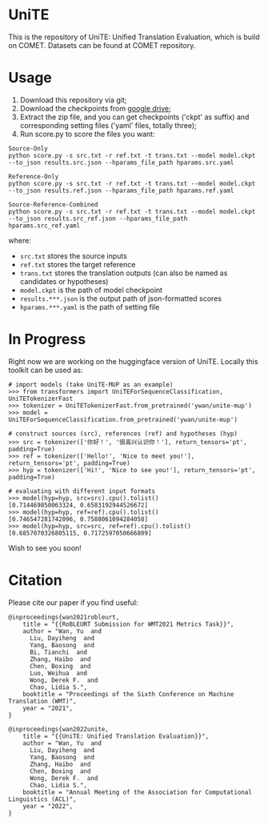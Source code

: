 # UniTE

This is the repository of UniTE: Unified Translation Evaluation, which is build on COMET.
Datasets can be found at COMET repository.

# Usage

1. Download this repository via git;
2. Download the checkpoints from [google drive](https://drive.google.com/file/d/1feqRHHRxcnw_CgLe6cofbe1qu_cBYLI_);
3. Extract the zip file, and you can get checkpoints ('ckpt' as suffix) and corresponding setting files ('yaml' files, totally three);
4. Run score.py to score the files you want:
```
Source-Only
python score.py -s src.txt -r ref.txt -t trans.txt --model model.ckpt --to_json results.src.json --hparams_file_path hparams.src.yaml

Reference-Only
python score.py -s src.txt -r ref.txt -t trans.txt --model model.ckpt --to_json results.ref.json --hparams_file_path hparams.ref.yaml

Source-Reference-Combined
python score.py -s src.txt -r ref.txt -t trans.txt --model model.ckpt --to_json results.src_ref.json --hparams_file_path hparams.src_ref.yaml
```

where:
- `src.txt` stores the source inputs
- `ref.txt` stores the target reference
- `trans.txt` stores the translation outputs (can also be named as candidates or hypotheses)
- `model.ckpt` is the path of model checkpoint
- `results.***.json` is the output path of json-formatted scores
- `hparams.***.yaml` is the path of setting file

# In Progress

Right now we are working on the huggingface version of UniTE. Locally this toolkit can be used as:

```
# import models (take UniTE-MUP as an example)
>>> from transformers import UniTEForSequenceClassification, UniTETokenizerFast
>>> tokenizer = UniTETokenizerFast.from_pretrained('ywan/unite-mup')
>>> model = UniTEForSequenceClassification.from_pretrained('ywan/unite-mup')

# construct sources (src), references (ref) and hypotheses (hyp)
>>> src = tokenizer(['你好！', '很高兴认识你！'], return_tensors='pt', padding=True)
>>> ref = tokenizer(['Hello!', 'Nice to meet you!'], return_tensors='pt', padding=True)
>>> hyp = tokenizer(['Hi!', 'Nice to see you!'], return_tensors='pt', padding=True)

# evaluating with different input formats
>>> model(hyp=hyp, src=src).cpu().tolist()
[0.714469850063324, 0.6583192944526672]
>>> model(hyp=hyp, ref=ref).cpu().tolist()
[0.746547281742096, 0.7588061094284058]
>>> model(hyp=hyp, src=src, ref=ref).cpu().tolist()
[0.6857070326805115, 0.7172597050666809]
```

Wish to see you soon!

# Citation

Please cite our paper if you find useful:

```
@inproceedings{wan2021robleurt,
    title = "{{RoBLEURT Submission for WMT2021 Metrics Task}}",
    author = "Wan, Yu  and
      Liu, Dayiheng  and
      Yang, Baosong  and
      Bi, Tianchi  and
      Zhang, Haibo  and
      Chen, Boxing  and
      Luo, Weihua  and
      Wong, Derek F.  and
      Chao, Lidia S.",
    booktitle = "Proceedings of the Sixth Conference on Machine Translation (WMT)",
    year = "2021",
}

@inproceedings{wan2022unite,
    title = "{{UniTE: Unified Translation Evaluation}}",
    author = "Wan, Yu  and
      Liu, Dayiheng  and
      Yang, Baosong  and
      Zhang, Haibo  and
      Chen, Boxing  and
      Wong, Derek F.  and
      Chao, Lidia S.",
    booktitle = "Annual Meeting of the Association for Computational Linguistics (ACL)",
    year = "2022",
}
```
